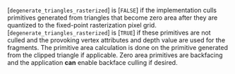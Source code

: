 [`degenerate_triangles_rasterized`] is [`FALSE`] if the
implementation culls primitives generated from triangles that become
zero area after they are quantized to the fixed-point rasterization
pixel grid.
[`degenerate_triangles_rasterized`] is [`TRUE`] if these primitives
are not culled and the provoking vertex attributes and depth value are
used for the fragments.
The primitive area calculation is done on the primitive generated from
the clipped triangle if applicable.
Zero area primitives are backfacing and the application  **can**  enable
backface culling if desired.